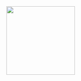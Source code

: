 <img height="180em" src="https://github-readme-stats.vercel.app/api?username=Lunkann&show_icons=true&hide_border=true&&count_private=true&include_all_commits=true" />
